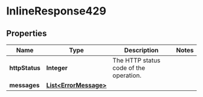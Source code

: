 

# InlineResponse429

## Properties

| Name | Type | Description | Notes |
| ------------ | ------------- | ------------- | ------------- |
| **httpStatus** | **Integer** | The HTTP status code of the operation. |  |
| **messages** | [**List&lt;ErrorMessage&gt;**](ErrorMessage.md) |  |  |


